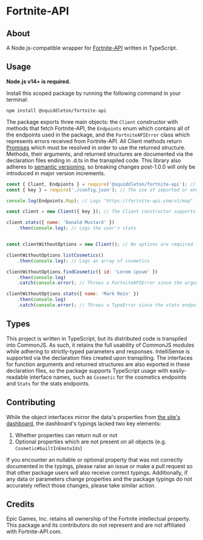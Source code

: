 # Fortnite-API

## About

A Node.js-compatible wrapper for [Fortnite-API](https://fortnite-api.com/) written in TypeScript.

## Usage

**Node.js v14+ is required.**

Install this scoped package by running the following command in your terminal:

```sh-session
npm install @squiddleton/fortnite-api
```

The package exports three main objects: the `Client` constructor with methods that fetch Fortnite-API, the `Endpoints` enum which contains all of the endpoints used in the package, and the `FortniteAPIError` class which represents errors received from Fortnite-API. All Client methods return [Promises](https://developer.mozilla.org/en-US/docs/Web/JavaScript/Reference/Global_Objects/Promise) which must be resolved in order to use the returned structure. Methods, their arguments, and returned structures are documented via the declaration files ending in .d.ts in the transpiled code. This library also adheres to [semantic versioning](https://semver.org/), so breaking changes post-1.0.0 will only be introduced in major version increments.

```javascript
const { Client, Endpionts } = require('@squiddleton/fortnite-api'); // ESM syntax is also supported
const { key } = require('./config.json'); // The use of imported or environmental variables is suggested for importing your API key (if you have one)

console.log(Endpoints.Map); // Logs "https://fortnite-api.com/v1/map"

const client = new Client({ key }); // The Client constructor supports an object with a "language" (defaults to "en") and a "key" (if you have one)

client.stats({ name: 'Donald Mustard' })
    .then(console.log); // Logs the user's stats


const clientWithoutOptions = new Client(); // No options are required for general usage

clientWithoutOptions.listCosmetics()
    .then(console.log); // Logs an array of cosmetics

clientWithoutOptions.findCosmetic({ id: 'Lorem ipsum' })
    .then(console.log)
    .catch(console.error); // Throws a FortniteAPIError since the arguments are invalid

clientWithoutOptions.stats({ name: 'Mark Rein' })
    .then(console.log)
    .catch(console.error); // Throws a TypeError since the stats endpoint requires an API key to be set
```

## Types

This project is written in TypeScript, but its distributed code is transpiled into CommonJS. As such, it retains the full usability of CommonJS modules while adhering to strictly-typed parameters and responses. IntelliSense is supported via the declaration files created upon transpiling. The interfaces for function arguments and returned structures are also exported in these declaration files, so the package supports TypeScript usage with easily-readable interface names, such as `Cosmetic` for the cosmetics endpoints and `Stats` for the stats endpoints.

## Contributing

While the object interfaces mirror the data's properties from [the site's dashboard](https://dash.fortnite-api.com/), the dashboard's typings lacked two key elements:

1. Whether properties can return null or not
2. Optional properties which are not present on all objects (e.g. `Cosmetic#builtInEmoteIds`)

If you encounter an nullable or optional property that was not correctly documented in the typings, please raise an issue or make a pull request so that other package users will also receive correct typings. Additionally, if any data or parameters change properties and the package typings do not accurately reflect those changes, please take similar action.

## Credits

Epic Games, Inc. retains all ownership of the Fortnite intellectual property. This package and its contributors do not represent and are not affiliated with Fortnite-API.com.
